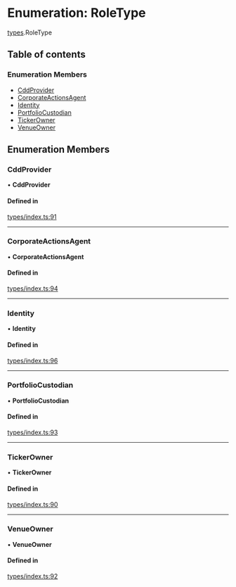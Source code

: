 # Enumeration: RoleType

[types](../wiki/types).RoleType

## Table of contents

### Enumeration Members

- [CddProvider](../wiki/types.RoleType#cddprovider)
- [CorporateActionsAgent](../wiki/types.RoleType#corporateactionsagent)
- [Identity](../wiki/types.RoleType#identity)
- [PortfolioCustodian](../wiki/types.RoleType#portfoliocustodian)
- [TickerOwner](../wiki/types.RoleType#tickerowner)
- [VenueOwner](../wiki/types.RoleType#venueowner)

## Enumeration Members

### CddProvider

• **CddProvider**

#### Defined in

[types/index.ts:91](https://github.com/PolymathNetwork/polymesh-sdk/blob/49113a20/src/types/index.ts#L91)

___

### CorporateActionsAgent

• **CorporateActionsAgent**

#### Defined in

[types/index.ts:94](https://github.com/PolymathNetwork/polymesh-sdk/blob/49113a20/src/types/index.ts#L94)

___

### Identity

• **Identity**

#### Defined in

[types/index.ts:96](https://github.com/PolymathNetwork/polymesh-sdk/blob/49113a20/src/types/index.ts#L96)

___

### PortfolioCustodian

• **PortfolioCustodian**

#### Defined in

[types/index.ts:93](https://github.com/PolymathNetwork/polymesh-sdk/blob/49113a20/src/types/index.ts#L93)

___

### TickerOwner

• **TickerOwner**

#### Defined in

[types/index.ts:90](https://github.com/PolymathNetwork/polymesh-sdk/blob/49113a20/src/types/index.ts#L90)

___

### VenueOwner

• **VenueOwner**

#### Defined in

[types/index.ts:92](https://github.com/PolymathNetwork/polymesh-sdk/blob/49113a20/src/types/index.ts#L92)
